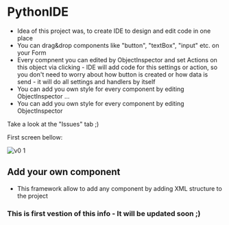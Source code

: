 # PythonIDE

- Idea of this project was, to create IDE to design and edit code in one place
- You can drag&drop components like "button", "textBox", "input" etc. on your Form
- Every compnent you can edited by ObjectInspector and set Actions on this object via clicking - IDE will add code for this settings or action, so you don't need to worry about how button is created or how data is send - it will do all settings and handlers by itself
- You can add you own style for every component by editing ObjectInspector
...
- You can add you own style for every component by editing ObjectInspector

Take a look at the "Issues" tab ;)

First screen bellow:

![v0 1](https://user-images.githubusercontent.com/1204259/168398016-a92ef627-3600-4c04-bcd3-7f97588cc7c8.png)

## Add your own component
- This framework allow to add any component by adding XML structure to the project

### This is first vestion of this info - It will be updated soon ;)